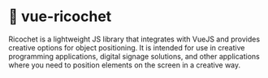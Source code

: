 # 🥏 vue-ricochet

Ricochet is a lightweight JS library that integrates with VueJS and provides creative options for object positioning. It is intended for use in creative programming applications, digital signage solutions, and other applications where you need to position elements on the screen in a creative way.
